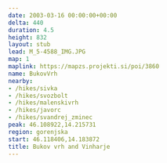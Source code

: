 ```yaml
---
date: 2003-03-16 00:00:00+00:00
delta: 440
duration: 4.5
height: 832
layout: stub
lead: M_5-4588_IMG.JPG
map: 1
maplink: https://mapzs.projekti.si/poi/3860
name: BukovVrh
nearby:
- /hikes/sivka
- /hikes/svozbolt
- /hikes/malenskivrh
- /hikes/javorc
- /hikes/svandrej_zminec
peak: 46.108922,14.215731
region: gorenjska
start: 46.118406,14.183872
title: Bukov vrh and Vinharje
---
```

